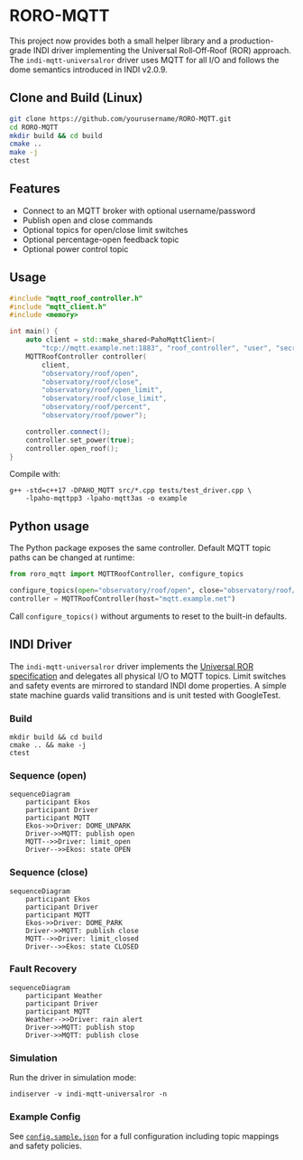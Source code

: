 # RORO-MQTT


This project now provides both a small helper library and a production-grade
INDI driver implementing the Universal Roll‑Off‑Roof (ROR) approach.  The
`indi-mqtt-universalror` driver uses MQTT for all I/O and follows the dome
semantics introduced in INDI v2.0.9.

## Clone and Build (Linux)

```bash
git clone https://github.com/yourusername/RORO-MQTT.git
cd RORO-MQTT
mkdir build && cd build
cmake ..
make -j
ctest
```


## Features

* Connect to an MQTT broker with optional username/password
* Publish open and close commands
* Optional topics for open/close limit switches
* Optional percentage-open feedback topic
* Optional power control topic

## Usage


```cpp
#include "mqtt_roof_controller.h"
#include "mqtt_client.h"
#include <memory>

int main() {
    auto client = std::make_shared<PahoMqttClient>(
        "tcp://mqtt.example.net:1883", "roof_controller", "user", "secret");
    MQTTRoofController controller(
        client,
        "observatory/roof/open",
        "observatory/roof/close",
        "observatory/roof/open_limit",
        "observatory/roof/close_limit",
        "observatory/roof/percent",
        "observatory/roof/power");

    controller.connect();
    controller.set_power(true);
    controller.open_roof();
}
```

Compile with:

```
g++ -std=c++17 -DPAHO_MQTT src/*.cpp tests/test_driver.cpp \
    -lpaho-mqttpp3 -lpaho-mqtt3as -o example

```

## Python usage

The Python package exposes the same controller.  Default MQTT topic paths can
be changed at runtime:

```python
from roro_mqtt import MQTTRoofController, configure_topics

configure_topics(open="observatory/roof/open", close="observatory/roof/close")
controller = MQTTRoofController(host="mqtt.example.net")
```

Call ``configure_topics()`` without arguments to reset to the built-in
defaults.

## INDI Driver

The `indi-mqtt-universalror` driver implements the [Universal ROR
specification](https://indilib.org/develop/developer-manual/143-dome.html)
and delegates all physical I/O to MQTT topics.  Limit switches and safety
events are mirrored to standard INDI dome properties.  A simple state machine
guards valid transitions and is unit tested with GoogleTest.

### Build

```
mkdir build && cd build
cmake .. && make -j
ctest
```

### Sequence (open)

```mermaid
sequenceDiagram
    participant Ekos
    participant Driver
    participant MQTT
    Ekos->>Driver: DOME_UNPARK
    Driver->>MQTT: publish open
    MQTT-->>Driver: limit_open
    Driver-->>Ekos: state OPEN
```

### Sequence (close)

```mermaid
sequenceDiagram
    participant Ekos
    participant Driver
    participant MQTT
    Ekos->>Driver: DOME_PARK
    Driver->>MQTT: publish close
    MQTT-->>Driver: limit_closed
    Driver-->>Ekos: state CLOSED
```

### Fault Recovery

```mermaid
sequenceDiagram
    participant Weather
    participant Driver
    participant MQTT
    Weather-->>Driver: rain alert
    Driver->>MQTT: publish stop
    Driver->>MQTT: publish close
```

### Simulation

Run the driver in simulation mode:

```
indiserver -v indi-mqtt-universalror -n
```

### Example Config

See [`config.sample.json`](config.sample.json) for a full configuration
including topic mappings and safety policies.
